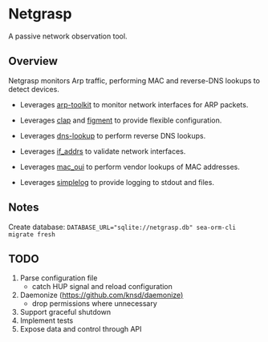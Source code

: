 # Netgrasp

A passive network observation tool.

## Overview

Netgrasp monitors Arp traffic, performing MAC and reverse-DNS lookups to detect devices.

* Leverages [arp-toolkit](https://crates.io/crates/arp-toolkit) to monitor network interfaces for ARP packets.
* Leverages [clap](https://crates.io/crates/clap) and [figment](https://crates.io/crates/figment) to provide flexible configuration.
* Leverages [dns-lookup](https://crates.io/crates/dns-lookup/) to perform reverse DNS lookups.
* Leverages [if_addrs](https://crates.io/crates/if_addrs) to validate network interfaces.
* Leverages [mac_oui](https://crates.io/crates/mac_oui) to perform vendor lookups of MAC addresses.


* Leverages [simplelog](https://lib.rs/crates/simplelog) to provide logging to stdout and files.

## Notes

Create database:
    ```
    DATABASE_URL="sqlite://netgrasp.db" sea-orm-cli migrate fresh
    ```

## TODO

1. Parse configuration file
    * catch HUP signal and reload configuration
1. Daemonize (<https://github.com/knsd/daemonize)>
    * drop permissions where unnecessary
1. Support graceful shutdown
1. Implement tests
1. Expose data and control through API
